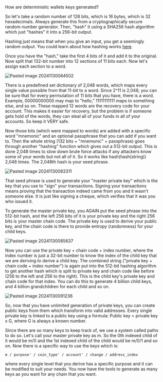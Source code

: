 
How are deterministic wallets keys generated?

So let's take a random number of 128 bits, which is 16 bytes, which is 32 hexadecimals. Always generate this from a cryptographically secure random number generator. Then, "hash" it using a SHA256 hash algorithm which just "hashes" it into a 256-bit output.

Hashing just means that when you give an input, you get a seemingly random output. You could learn about how hashing works [here](https://www.codecademy.com/resources/blog/what-is-hashing/).

Once you have the "hash," take the first 4 bits of it and add it to the original. Now split that 132-bit number into 12 sections of 11 bits each. Now let's assign each section to a word. 

![Pasted image 20241130084502](https://github.com/user-attachments/assets/15b38c59-4066-463d-a27a-46d45c4b7345)

There is a predefined set dictionary of 2,048 words, which maps every single value possible from that 11-bit to a word. Since 2^11 is 2,048, you can be sure that for every permutation of 11 bits that you have, there is a word. Example, 00000000000 may map to "hello," 11111111111 maps to something else, and so on. These mapped 12 words are the recovery code for your account. This makes it easier for recovery, but the problem is if someone gets hold of the words, they can steal all of your funds in all of your accounts. So keep it VERY safe.

Now those bits (which were mapped to words) are added with a specific word "mnemonic" and an optional passphrase that you can add if you want to. Then the whole string (132 bits + "mnemonic" + passphrase) goes through another "hashing" function which gives out a 512-bit output. This is done 2,048 times to slow down brute force attacks if any attackers know some of your words but not all of it. So it works like hash(hash(string)) 2,048 times. The 2,048th hash is your seed phrase.

![Pasted image 20241130083311](https://github.com/user-attachments/assets/7ac3ef1a-7ce1-4ebf-8827-3a0851face60)

That seed phrase is used to generate your "master private key" which is the key that you use to "sign" your transactions. Signing your transactions means proving that the transaction indeed came from you and it wasn't someone else. It is just like signing a cheque, which verifies that it was you who issued it.

To generate the master private key, you AGAIN put the seed phrase into the 512-bit hash, and the left 256 bits of it is your private key and the right 256 bits is your master chain code. The private key is used to derive your public key, and the chain code is there to provide entropy (randomness) for your child keys.

![Pasted image 20241130085637](https://github.com/user-attachments/assets/29f9b740-50f0-49e7-9867-1329f3c205f5)


Now you can use the private key + chain code + index number, where the index number is just a 32-bit number to know the index of the child key that we are deriving to derive a child key. The combined string ("private key + chain code + index number") is again put into the 512-bit hashing algorithm to get another hash which is split to private key and chain code like before (256 to the left and 256 to the right). This is the child key's private key and chain code for that index. You can do this to generate 4 billion child keys, and 4 billion grandchildren for each child and so on.

![Pasted image 20241130091236](https://github.com/user-attachments/assets/9ff1d986-37af-46b8-a660-58649944589f)


So, now that you have unlimited generation of private keys, you can create public keys from them which transform into valid addresses. Every single private key is linked to a public key using a formula: Public key = private key x G, where G is always a known number.

Since there are so many keys to keep track of, we use a system called paths to do so. Let's call your master private key as m. So the 0th indexed child of it would be m/0 and the 1st indexed child of the child would be m/0/1 and so on. Now there is a specific way to use the keys which is:
```
m / purpose' / coin_type' / account' / change / address_index
```
where every single level that you derive has a specific purpose and it can be modified to suit your needs. You now have the tools to generate as many keys as you want for any chain that you want. 


